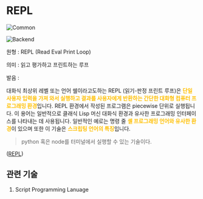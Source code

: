 <d-title>

# REPL

</d-title>

<d-label>

<d-inner>

![Common](../2TAT1C/Label_Common.png)

</d-inner>

<d-inner>

![Backend](../2TAT1C/Label_Backend.png)

</d-inner>

</d-label>

<d-origin>

원형 : REPL (Read Eval Print Loop)

</d-origin>

<d-mean>

의미  : 읽고 평가하고 프린트하는 루프

</d-mean>

<d-pronunciation>

발음 : 

</d-pronunciation>

<d-content>

대화식 최상위 레벨 또는 언어 쉘이라고도하는 REPL (읽기-판정 프린트 루프)은 <span style="color:#FFBF00; font-weight:bold;">단일 사용자 입력을 가져 와서 실행하고 결과를 사용자에게 반환하는 간단한 대화형 컴퓨터 프로그래밍 환경</span>입니다. REPL 환경에서 작성된 프로그램은 piecewise 단위로 실행됩니다. 이 용어는 일반적으로 클래식 Lisp 머신 대화식 환경과 유사한 프로그래밍 인터페이스를 나타내는 데 사용됩니다. 일반적인 예로는 명령 줄 <span style="color:#FFBF00; font-weight:bold;">셸 프로그래밍 언어와 유사한 환경</span>이 있으며 또한 이 기술은 <span style="color:#FFBF00; font-weight:bold;">스크립팅 언어의 특징</span>입니다.

> python 혹은 node를 터미널에서 실행할 수 있는 기술이다.

([REPL](https://en.wikipedia.org/wiki/Read%E2%80%93eval%E2%80%93print_loop))

</d-content>

<d-relation>

## 관련 기술

<d-inner>

1. Script Programming Lanuage

</d-inner>

</d-relation>

